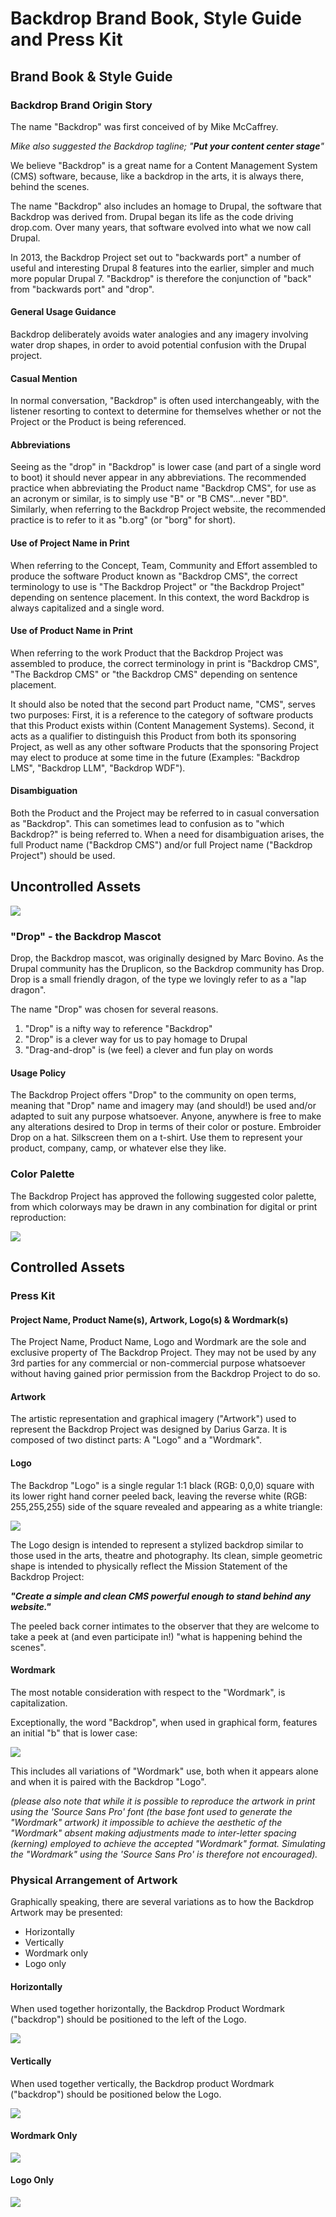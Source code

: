 # Backdrop Brand Book, Style Guide and Press Kit

## Brand Book & Style Guide

### Backdrop Brand Origin Story
The name "Backdrop" was first conceived of by Mike McCaffrey.

*Mike also suggested the Backdrop tagline; "**Put your content center stage**"*

We believe "Backdrop" is a great name for a Content Management System (CMS) software, because, like a backdrop in the arts, it is always there, behind the scenes.

The name "Backdrop" also includes an homage to Drupal, the software that Backdrop was derived from.  Drupal began its life as the code driving drop.com.  Over many years, that software evolved into what we now call Drupal. 

In 2013, the Backdrop Project set out to "backwards port" a number of useful and interesting Drupal 8 features into the earlier, simpler and much more popular Drupal 7. "Backdrop" is therefore the conjunction of "back" from "backwards port" and "drop".

#### General Usage Guidance
Backdrop deliberately avoids water analogies and any imagery involving water drop shapes, in order to avoid potential confusion with the Drupal project.

#### Casual Mention
In normal conversation, "Backdrop" is often used interchangeably, with the listener resorting to context to determine for themselves whether or not the Project or the Product is being referenced.

#### Abbreviations
Seeing as the "drop" in "Backdrop" is lower case (and part of a single word to boot) it should never appear in any abbreviations.  The recommended practice when abbreviating the Product name "Backdrop CMS", for use as an acronym or similar, is to simply use "B" or "B CMS"...never "BD".  Similarly, when referring to the Backdrop Project website, the recommended practice is to refer to it as "b.org" (or "borg" for short).  

#### Use of Project Name in Print
When referring to the Concept, Team, Community and Effort assembled to produce the software Product known as "Backdrop CMS", the correct terminology to use is "The Backdrop Project" or "the Backdrop Project" depending on sentence placement. In this context, the word Backdrop is always capitalized and a single word.  

#### Use of Product Name in Print
When referring to the work Product that the Backdrop Project was assembled to produce, the correct terminology in print is "Backdrop CMS", "The Backdrop CMS" or "the Backdrop CMS" depending on sentence placement.  

It should also be noted that the second part Product name, "CMS", serves two purposes: First, it is a reference to the category of software products that this Product exists within (Content Management Systems).  Second, it acts as a qualifier to distinguish this Product from both its sponsoring Project, as well as any other software Products that the sponsoring Project may elect to produce at some time in the future (Examples:  "Backdrop LMS", "Backdrop LLM", "Backdrop WDF").

#### Disambiguation
Both the Product and the Project may be referred to in casual conversation as "Backdrop".  This can sometimes lead to confusion as to "which Backdrop?" is being referred to.  When a need for disambiguation arises, the full Product name ("Backdrop CMS") and/or full Project name ("Backdrop Project") should be used.

## Uncontrolled Assets

![](https://github.com/ProfessorGram/Backdrop-Brand-Book-Style-Guide-and-Press-Kit/blob/main/Images/Backdrop-Drop-Mascot/Drop-Lounging/Drop-Lounging-White.png)

### "Drop" - the Backdrop Mascot
Drop, the Backdrop mascot, was originally designed by Marc Bovino.  As the Drupal community has the Druplicon, so the Backdrop community has Drop.  Drop is a small friendly dragon, of the type we lovingly refer to as a "lap dragon". 

The name "Drop" was chosen for several reasons. 

1. "Drop" is a nifty way to reference "Backdrop"
2. "Drop" is a clever way for us to pay homage to Drupal
3. "Drag-and-drop" is (we feel) a clever and fun play on words

#### Usage Policy
The Backdrop Project offers "Drop" to the community on open terms, meaning that "Drop" name and imagery may (and should!) be used and/or adapted to suit any purpose whatsoever. Anyone, anywhere is free to make any alterations desired to Drop in terms of their color or posture.  Embroider Drop on a hat.  Silkscreen them on a t-shirt. Use them to represent your product, company, camp, or whatever else they like.

### Color Palette
The Backdrop Project has approved the following suggested color palette, from which colorways may be drawn in any combination for digital or print reproduction:

![](https://github.com/ProfessorGram/Backdrop-Brand-Book-Style-Guide-and-Press-Kit/blob/main/Images/Backdrop-Official-Color-Palette/Backdrop-Official-Color-Palette-White.png)


## Controlled Assets

### Press Kit

#### Project Name, Product Name(s), Artwork, Logo(s) & Wordmark(s)
The Project Name, Product Name, Logo and Wordmark are the sole and exclusive property of The Backdrop Project.  They may not be used by any 3rd parties for any commercial or non-commercial purpose whatsoever without having gained prior permission from the Backdrop Project to do so.

#### Artwork
The artistic representation and graphical imagery ("Artwork") used to represent the Backdrop Project was designed by Darius Garza.  It is composed of two distinct parts:  A "Logo" and a "Wordmark".

#### Logo
The Backdrop "Logo" is a single regular 1:1 black (RGB: 0,0,0) square with its lower right hand corner peeled back, leaving the reverse white (RGB: 255,255,255) side of the square revealed and appearing as a white triangle:

![](https://github.com/ProfessorGram/Backdrop-Brand-Book-Style-Guide-and-Press-Kit/blob/main/Images/Backdrop-Logo-Only/Backdrop-Logo-Only-White.png)

The Logo design is intended to represent a stylized backdrop similar to those used in the arts, theatre and photography.  Its clean, simple geometric shape is intended to physically reflect the Mission Statement of the Backdrop Project:  

***"Create a simple and clean CMS powerful enough to stand behind any website."***

The peeled back corner intimates to the observer that they are welcome to take a peek at (and even participate in!) "what is happening behind the scenes".

#### Wordmark
The most notable consideration with respect to the "Wordmark", is capitalization. 

Exceptionally, the word "Backdrop", when used in graphical form, features an initial "b" that is lower case:

![](https://github.com/ProfessorGram/Backdrop-Brand-Book-Style-Guide-and-Press-Kit/blob/main/Images/Backdrop-Wordmark-Only/Backdrop-Wordmark-Only-White.png)

This includes all variations of "Wordmark" use, both when it appears alone and when it is paired with the Backdrop "Logo".  

*(please also note that while it is possible to reproduce the artwork in print using the 'Source Sans Pro' font (the base font used to generate the "Wordmark" artwork) it impossible to achieve the aesthetic of the "Wordmark" absent making adjustments made to inter-letter spacing (kerning) employed to achieve the accepted "Wordmark" format.  Simulating the "Wordmark" using the 'Source Sans Pro' is therefore not encouraged).*

### Physical Arrangement of Artwork
Graphically speaking, there are several variations as to how the Backdrop Artwork may be presented:

- Horizontally
- Vertically
- Wordmark only
- Logo only

#### Horizontally
When used together horizontally, the Backdrop Product Wordmark ("backdrop") should be positioned to the left of the Logo.

![](https://github.com/ProfessorGram/Backdrop-Brand-Book-Style-Guide-and-Press-Kit/blob/main/Images/Backdrop-Artwork-Horizontal/Backdrop-Artwork-Horizontal-White.png)

#### Vertically
When used together vertically, the Backdrop product Wordmark ("backdrop") should be positioned below the Logo.

![](https://github.com/ProfessorGram/Backdrop-Brand-Book-Style-Guide-and-Press-Kit/blob/main/Images/Backdrop-Artwork-Vertical/Backdrop-Artwork-Vertical-White.png)

#### Wordmark Only

![](https://github.com/ProfessorGram/Backdrop-Brand-Book-Style-Guide-and-Press-Kit/blob/main/Images/Backdrop-Wordmark-Only/Backdrop-Wordmark-Only-White.png)

#### Logo Only

![](https://github.com/ProfessorGram/Backdrop-Brand-Book-Style-Guide-and-Press-Kit/blob/main/Images/Backdrop-Logo-Only/Backdrop-Logo-Only-White.png)
